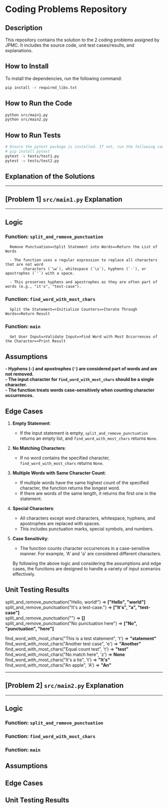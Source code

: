 # Coding Problems Repository

## Description
This repository contains the solution to the 2 coding problems assigned by JPMC. It includes the source code, unit test cases/results, and explanations.


## How to Install

To install the dependencies, run the following command:

```bash
pip install -r required_libs.txt
```

## How to Run the Code
```bash
python src/main1.py
python src/main2.py
```

## How to Run Tests
```bash
# Ensure the pytest package is installed. If not, run the following command:
# pip install pytest
pytest -v tests/test1.py
pytest -v tests/test2.py
```



## Explanation of the Solutions

---
## [Problem 1] `src/main1.py` Explanation
---



## Logic

### Function: `split_and_remove_punctuation`
      Remove Punctuation=>Split Statement into Words=>Return the List of Words
      
      - The function uses a regular expression to replace all characters that are not word 
            characters (`\w`), whitespace (`\s`), hyphens (`-`), or apostrophes (`'`) with a space.
            
      - This preserves hyphens and apostrophes as they are often part of words (e.g., "it's", "test-case").
   
### Function: `find_word_with_most_chars`
      Split the Statement=>Initialize Counters=>Iterate Through Words=>Return Result
   
### Function: `main`
      Get User Input=>Validate Input=>Find Word with Most Occurrences of the Character=>Print Result

## Assumptions

**- Hyphens (`-`) and apostrophes (`'`) are considered part of words and are not removed.**<br>
**- The input character for `find_word_with_most_chars` should be a single character.**<br>
**- The function treats words case-sensitively when counting character occurrences.**

## Edge Cases

1. **Empty Statement**:
      - If the input statement is empty, `split_and_remove_punctuation` returns an empty list, and `find_word_with_most_chars` returns `None`.
   
2. **No Matching Characters**:
      - If no word contains the specified character, `find_word_with_most_chars` returns `None`.
   
3. **Multiple Words with Same Character Count**:
      - If multiple words have the same highest count of the specified character, the function returns the longest word.
      - If there are words of the same length, it returns the first one in the statement.
   
4. **Special Characters**:
      - All characters except word characters, whitespace, hyphens, and apostrophes are replaced with spaces.
      - This includes punctuation marks, special symbols, and numbers.
   
5. **Case Sensitivity**:
      - The function counts character occurrences in a case-sensitive manner. For example, 'A' and 'a' are considered different characters.
   
   By following the above logic and considering the assumptions and edge cases, the functions are designed to handle a variety of input scenarios effectively.


## Unit Testing Results

   split_and_remove_punctuation("Hello, world!") => **["Hello", "world"]**  
   split_and_remove_punctuation("It's a test-case.") => **["It's", "a", "test-case"]**  
   split_and_remove_punctuation("") => **[]**  
   split_and_remove_punctuation("No punctuation here") => **["No", "punctuation", "here"]**  
   
   find_word_with_most_chars("This is a test statement", 't') => **"statement"**  
   find_word_with_most_chars("Another test case", 'e') => **"Another"**  
   find_word_with_most_chars("Equal count test", 't') => **"test"**  
   find_word_with_most_chars("No match here", 'z') => **None**  
   find_word_with_most_chars("It's a tie", 't') => **"It's"**  
   find_word_with_most_chars("An apple", 'A') => **"An"**


---
## [Problem 2] `src/main2.py` Explanation
---



## Logic

### Function: `split_and_remove_punctuation`


### Function: `find_word_with_most_chars`


### Function: `main`


## Assumptions


## Edge Cases




## Unit Testing Results


